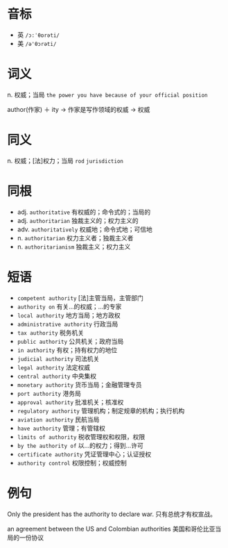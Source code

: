 # 音标

- 英 `/ɔ:ˈθɒrəti/`
- 美 `/ə'θɔrəti/`

# 词义

n. 权威；当局
`the power you have because of your official position`



author(作家) ＋ ity → 作家是写作领域的权威 → 权威

# 同义

n. 权威；[法]权力；当局
`rod` `jurisdiction`

# 同根

- adj. `authoritative` 有权威的；命令式的；当局的
- adj. `authoritarian` 独裁主义的；权力主义的
- adv. `authoritatively` 权威地；命令式地；可信地
- n. `authoritarian` 权力主义者；独裁主义者
- n. `authoritarianism` 独裁主义；权力主义

# 短语

- `competent authority` [法]主管当局，主管部门
- `authority on` 有关…的权威；…的专家
- `local authority` 地方当局；地方政权
- `administrative authority` 行政当局
- `tax authority` 税务机关
- `public authority` 公共机关；政府当局
- `in authority` 有权；持有权力的地位
- `judicial authority` 司法机关
- `legal authority` 法定权威
- `central authority` 中央集权
- `monetary authority` 货币当局；金融管理专员
- `port authority` 港务局
- `approval authority` 批准机关；核准权
- `regulatory authority` 管理机构；制定规章的机构；执行机构
- `aviation authority` 民航当局
- `have authority` 管理；有管辖权
- `limits of authority` 税收管理权和权限，权限
- `by the authority of` 以…的权力；得到…许可
- `certificate authority` 凭证管理中心；认证授权
- `authority control` 权限控制；权威控制

# 例句

Only the president has the authority to declare war.
只有总统才有权宣战。

an agreement between the US and Colombian authorities
美国和哥伦比亚当局的一份协议


